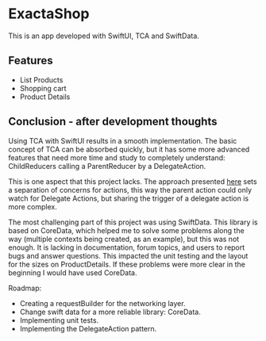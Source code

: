# ExactaShop
This is an app developed with SwiftUI, TCA and SwiftData. 

## Features

- List Products
- Shopping cart
- Product Details


## Conclusion - after development thoughts
Using TCA with SwiftUI results in a smooth implementation. The basic concept of TCA can be absorbed quickly, but it has some more advanced features that need more time and study to completely understand: ChildReducers calling a ParentReducer by a DelegateAction. 

This is one aspect that this project lacks. The approach presented [here](https://www.merowing.info/boundries-in-tca/)   sets a separation of concerns for actions, this way the parent action could only watch for Delegate Actions, but sharing the trigger of a delegate action is more complex.

The most challenging part of this project was using SwiftData. This library is based on CoreData, which helped me to solve some problems along the way (multiple contexts being created, as an example), but this was not enough. It is lacking in documentation, forum topics, and users to report bugs and answer questions. This impacted the unit testing and the layout for the sizes on ProductDetails. If these problems were more clear in the beginning I would have used CoreData.

Roadmap:

- Creating a requestBuilder for the networking layer.
- Change swift data for a more reliable library: CoreData.
- Implementing unit tests.
- Implementing the DelegateAction pattern.
